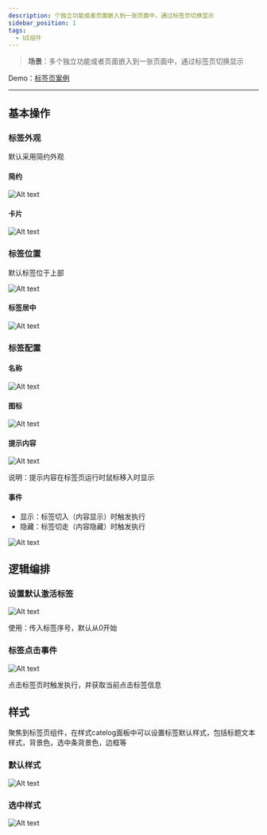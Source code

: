 ```yaml
---
description: 个独立功能或者页面嵌入到一张页面中，通过标签页切换显示
sidebar_position: 1
tags:
  - UI组件
---
```



> **场景**：多个独立功能或者页面嵌入到一张页面中，通过标签页切换显示

Demo：[标签页案例](https://my.mybricks.world/mybricks-pc-page/index.html?id=475417124335685)

----

## 基本操作
### 标签外观

默认采用简约外观
#### 简约

![Alt text](./img/image.png)
#### 卡片

![Alt text](./img/image-1.png)
### 标签位置

默认标签位于上部

![Alt text](./img/image-2.png)
#### 标签居中

![Alt text](./img/image-3.png)
### 标签配置
#### 名称

![Alt text](./img/image-4.png)
#### 图标

![Alt text](./img/image-5.png)
#### 提示内容

![Alt text](./img/image-6.png)

说明：提示内容在标签页运行时鼠标移入时显示
#### 事件

-   显示：标签切入（内容显示）时触发执行
-   隐藏：标签切走（内容隐藏）时触发执行

![Alt text](./img/image-7.png)
## 逻辑编排
### 设置默认激活标签

![Alt text](./img/image-8.png)

使用：传入标签序号，默认从0开始
### 标签点击事件

![Alt text](./img/image-9.png)

点击标签页时触发执行，并获取当前点击标签信息
## 样式

聚焦到标签页组件，在样式catelog面板中可以设置标签默认样式，包括标题文本样式，背景色，选中条背景色，边框等
### 默认样式

![Alt text](./img/image-10.png)
### 选中样式

![Alt text](./img/image-11.png)